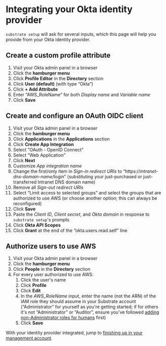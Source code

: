 # Integrating your Okta identity provider

`substrate setup` will ask for several inputs, which this page will help you provide from your Okta identity provider.

## Create a custom profile attribute

1. Visit your Okta admin panel in a browser
2. Click the **hamburger menu**
3. Click **Profile Editor** in the **Directory** section
4. Click **User (default)** (with type “Okta”)
5. Click **+ Add Attribute**
6. Enter “AWS_RoleName” for both _Display name_ and _Variable name_
7. Click **Save**

## Create and configure an OAuth OIDC client

1. Visit your Okta admin panel in a browser
2. Click the **hamburger menu**
3. Click **Applications** in the **Applications** section
4. Click **Create App Integration**
5. Select “OAuth - OpenID Connect”
6. Select “Web Application”
7. Click **Next**
8. Customize _App integration name_
9. Change the first/only item in _Sign-in redirect URIs_ to “https://_intranet-dns-domain-name_/login” (substituting your just-purchased or just-transferred Intranet DNS domain name)
10. Remove all _Sign-out redirect URIs_
11. Select “Limit access to selected groups” and select the groups that are authorized to use AWS (or choose another option; this can always be reconfigured)
12. Click **Save**
13. Paste the _Client ID_, _Client secret_, and _Okta domain_ in response to `substrate setup`'s prompts
14. Click **Okta API Scopes**
15. Click **Grant** at the end of the “okta.users.read.self” line

## Authorize users to use AWS

1. Visit your Okta admin panel in a browser
2. Click the **hamburger menu**
3. Click **People** in the **Directory** section
4. For every user authorized to use AWS:
   1. Click the user's name
   2. Click **Profile**
   3. Click **Edit**
   4. In the _AWS\_RoleName_ input, enter the name (not the ARN) of the IAM role they should assume in your Substrate account (“Administrator” for yourself as you're getting started; if for others it's not “Administrator” or “Auditor”, ensure you've followed [adding non-Administrator roles for humans](https://github.com/src-bin/substrate-manual/blob/main/adding-non-administrator-roles-for-humans/README.md) first)
   3. Click **Save**

With your identity provider integrated, jump to [finishing up in your management account](../finishing.md).
